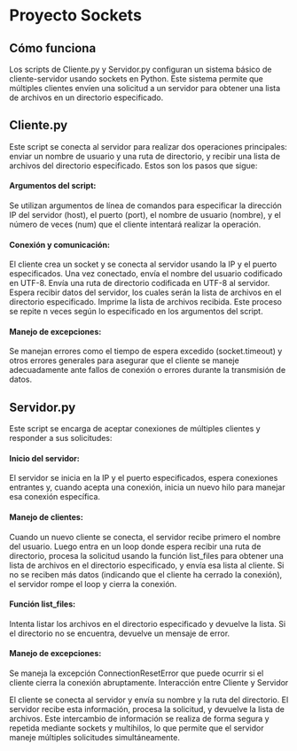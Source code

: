 # Proyecto Sockets

## Cómo funciona

Los scripts de Cliente.py y Servidor.py configuran un sistema básico de cliente-servidor usando sockets en Python. Este sistema permite que múltiples clientes envíen una solicitud a un servidor para obtener una lista de archivos en un directorio especificado. 

## Cliente.py
Este script se conecta al servidor para realizar dos operaciones principales: enviar un nombre de usuario y una ruta de directorio, y recibir una lista de archivos del directorio especificado. Estos son los pasos que sigue:

#### Argumentos del script:
Se utilizan argumentos de línea de comandos para especificar la dirección IP del servidor (host), el puerto (port), el nombre de usuario (nombre), y el número de veces (num) que el cliente intentará realizar la operación.

#### Conexión y comunicación:
El cliente crea un socket y se conecta al servidor usando la IP y el puerto especificados.
Una vez conectado, envía el nombre del usuario codificado en UTF-8.
Envía una ruta de directorio codificada en UTF-8 al servidor.
Espera recibir datos del servidor, los cuales serán la lista de archivos en el directorio especificado.
Imprime la lista de archivos recibida.
Este proceso se repite n veces según lo especificado en los argumentos del script.

#### Manejo de excepciones:
Se manejan errores como el tiempo de espera excedido (socket.timeout) y otros errores generales para asegurar que el cliente se maneje adecuadamente ante fallos de conexión o errores durante la transmisión de datos.

## Servidor.py
Este script se encarga de aceptar conexiones de múltiples clientes y responder a sus solicitudes:

#### Inicio del servidor:
El servidor se inicia en la IP y el puerto especificados, espera conexiones entrantes y, cuando acepta una conexión, inicia un nuevo hilo para manejar esa conexión específica.

#### Manejo de clientes:
Cuando un nuevo cliente se conecta, el servidor recibe primero el nombre del usuario.
Luego entra en un loop donde espera recibir una ruta de directorio, procesa la solicitud usando la función list_files para obtener una lista de archivos en el directorio especificado, y envía esa lista al cliente.
Si no se reciben más datos (indicando que el cliente ha cerrado la conexión), el servidor rompe el loop y cierra la conexión.

#### Función list_files:
Intenta listar los archivos en el directorio especificado y devuelve la lista.
Si el directorio no se encuentra, devuelve un mensaje de error.

#### Manejo de excepciones:
Se maneja la excepción ConnectionResetError que puede ocurrir si el cliente cierra la conexión abruptamente.
Interacción entre Cliente y Servidor


El cliente se conecta al servidor y envía su nombre y la ruta del directorio.
El servidor recibe esta información, procesa la solicitud, y devuelve la lista de archivos.
Este intercambio de información se realiza de forma segura y repetida mediante sockets y multihilos, lo que permite que el servidor maneje múltiples solicitudes simultáneamente.
